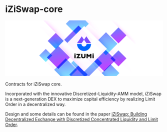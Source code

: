 # iZiSwap-core

<div align="center">
  <a href="https://izumi.finance"> 
    <img width="900px" height="auto" 
    src="image/logo.png">
  </a>
</div>


Contracts for iZiSwap core.

Incorporated with the innovative Discretized-Liquidity-AMM model, iZiSwap is a next-generation DEX to maximize capital efficiency by realizing Limit Order in a decentralized way.

Design and some details can be found in the paper [iZiSwap: Building Decentralized Exchange with Discretized Concentrated Liquidity and Limit Order](https://github.com/izumiFinance/izumi-swap-core/blob/main/whitepaper/iZiSwap:%20Building_Decentralized_Exchange_with_Discretized_Concentrated_Liquidity_and_Limit_Order.pdf).